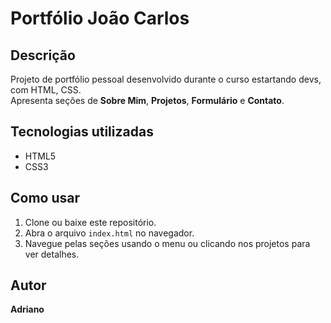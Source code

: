 # Portfólio João Carlos

## Descrição
Projeto de portfólio pessoal desenvolvido durante o curso estartando devs, com HTML, CSS.  
Apresenta seções de **Sobre Mim**, **Projetos**, **Formulário** e **Contato**.

## Tecnologias utilizadas
- HTML5
- CSS3

## Como usar
1. Clone ou baixe este repositório.
2. Abra o arquivo `index.html` no navegador.
3. Navegue pelas seções usando o menu ou clicando nos projetos para ver detalhes.

## Autor
**Adriano**